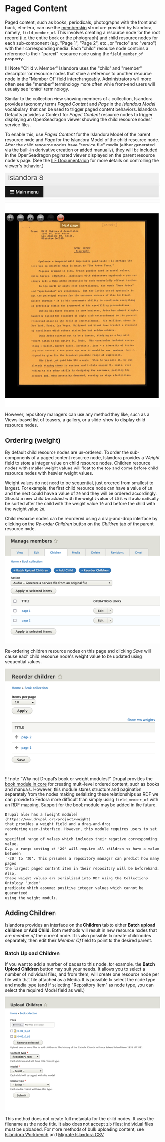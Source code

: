 # Paged Content

Paged content, such as books, periodicals, photographs with the front and back, etcetera,
 can use the [membership](resource-nodes.md#members) structure provided by Islandora, namely, `field_member_of`.
This involves creating a resource node for the root record (i.e. the entire book or the photograph)
and child resource nodes for each sub-component (e.g. "Page 1", "Page 2", etc., or "recto" and "verso")
with their corresponding media. Each "child" resource node contains a reference to their "parent" resource node
using the `field_member_of` property.

!!! Note "Child v. Member"
    Islandora uses the "child" and "member" descriptor for resource nodes that
    store a reference to another resource node in the "Member Of" field interchangeably.
    Administrators will more often see the "member" terminology more often while
    front-end users will usually see "child" terminology.

Similar to the collection view showing members of a collection, Islandora provides
 taxonomy terms _Paged Content_ and _Page_ in the _Islandora Model_ vocabulary,
that can be used to trigger paged
content behaviors. Islandora Defaults provides a Context for _Paged Content_
resource nodes to trigger displaying an OpenSeadragon viewer showing the child
resource nodes' service files.

To enable this, use _Paged Content_ for the Islandora Model of the parent
resource node and _Page_ for the Islandora Model of the child resource node. After the
child resource nodes have "service file" media (either generated via the built-in derivative
creation or added manually), they will be included in the OpenSeadragon paginated
viewer displayed on the parent resource node's page.
(See the [IIIF Documentation](../user-documentation/iiif.md#using-iiif-in-islandora-8)
for more details on controlling the viewer's behavior.)

![Screenshot of a Paged Content resource node displaying the OpenSeadragon viewer with the first child resource node displayed.](../assets/paged_content_openseadragon.png)

However, repository managers can use any method they like, such as a Views-based
list of teasers, a gallery, or a slide-show to display child resource nodes.

## Ordering (weight)

By default child resource nodes are un-ordered. To order the sub-components of a
paged content resource node, Islandora provides a _Weight_ field to store a
integer value on  child resource nodes.
Children resource nodes with smaller weight values will float to the top and come
before child resource nodes with heavier weight values.

Weight values do not need
to be sequential, just ordered from smallest to largest. For example, the first
child resource node can have a value of `10` and the next could have a value of
`20` and they will be ordered accordingly. Should a new child be added with the
weight value of `15` it will automatically be sorted after the child with the
weight value `10` and before the child with the weight value `20`.

Child resource nodes can be reordered using a drag-and-drop interface by clicking
on the _Re-order Children_ button on the _Children_ tab of the parent resource node.

![Re-order Children button](../assets/paged_content_reorder_children_button.png)

Re-ordering children resource nodes on this page and clicking _Save_ will cause
each child resource node's weight value to be updated using sequential values.

![Re-order Children form](../assets/paged_content_reorder_children_form.png)

!!! note "Why not Drupal's book or weight modules?"
    Drupal provides the [book module in core](https://www.drupal.org/docs/8/core/modules/book)
    for creating multi-level ordered content, such as books and manuals.
    However, this module stores structure and pagination separately from the nodes making serializing
    these relationships as RDF we can provide to Fedora more difficult than simply using `field_member_of`
    with an RDF mapping. Support for the book module may be added in the future.

    Drupal also has a [weight module](https://www.drupal.org/project/weight)
    that provides a weight field and a drag-and-drop
    reordering user-interface. However, this module requires users to set a
    specified range of values which includes their negative corresponding value.
    E.g. a range setting of '20' will require all children to have a value between
    '-20' to '20'. This presumes a repository manager can predict how many pages
    the largest paged content item in their repository will be beforehand. Also,
    these weight values are serialized into RDF using the Collections Ontology 'index'
    predicate which assumes positive integer values which cannot be guaranteed
    using the weight module.

## Adding Children

Islandora provides an interface on the **Children** tab to either **Batch upload children** or **Add Child**.
Both methods will result in new resource nodes that are _member of_ the current node. It is also possible
to create child nodes separately, then edit their _Member Of_ field to point to the desired parent.

### Batch Upload Children

If you want to add a number of pages to this node, for example, the **Batch Upload Children** button may
suit your needs. It allows you to select a number of individual files, and from them, will create one resource node
per file with that file attached as a Media. It is possible to select the node type and media type
(and if selecting "Repository Item" as node type, you can select the required Model field as well.)

![Batch Upload Children form](../assets/paged_content_batch_upload.png)

This method does not create full metadata for the child nodes. It uses the filename as the node title.
 It also does not accept zip files; individual files must be uploaded. For more methods of bulk uploading content,
see [Islandora Workbench](../technical-documentation/migration-islandora-workbench.md)
 and [Migrate Islandora CSV](../extending/#batch-upload-with-a-csv)

